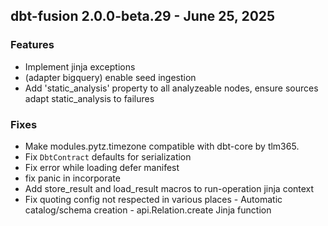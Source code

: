 ## dbt-fusion 2.0.0-beta.29 - June 25, 2025

### Features

- Implement jinja exceptions
- (adapter bigquery) enable seed ingestion
- Add 'static_analysis' property to all analyzeable nodes, ensure sources adapt static_analysis to failures

### Fixes

- Make modules.pytz.timezone compatible with dbt-core by tlm365.
- Fix `DbtContract` defaults for serialization
- Fix error while loading defer manifest
- fix panic in incorporate
- Add store_result and load_result macros to run-operation jinja context
- Fix quoting config not respected in various places - Automatic catalog/schema creation - api.Relation.create Jinja function
